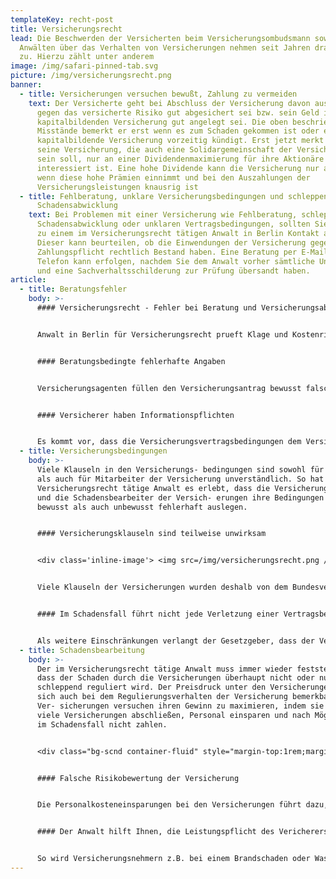 ```yaml
---
templateKey: recht-post
title: Versicherungsrecht
lead: Die Beschwerden der Versicherten beim Versicherungsombudsmann sowie bei
  Anwälten über das Verhalten von Versicherungen nehmen seit Jahren dramatisch
  zu. Hierzu zählt unter anderem
image: /img/safari-pinned-tab.svg
picture: /img/versicherungsrecht.png
banner:
  - title: Versicherungen versuchen bewußt, Zahlung zu vermeiden
    text: Der Versicherte geht bei Abschluss der Versicherung davon aus, dass er
      gegen das versicherte Risiko gut abgesichert sei bzw. sein Geld in der
      kapitalbildenden Versicherung gut angelegt sei. Die oben beschriebenen
      Misstände bemerkt er erst wenn es zum Schaden gekommen ist oder er die
      kapitalbildende Versicherung vorzeitig kündigt. Erst jetzt merkt er, dass
      seine Versicherung, die auch eine Solidargemeinschaft der Versicherten
      sein soll, nur an einer Dividendenmaximierung für ihre Aktionäre
      interessiert ist. Eine hohe Dividende kann die Versicherung nur auszahlen,
      wenn diese hohe Prämien einnimmt und bei den Auszahlungen der
      Versicherungsleistungen knausrig ist
  - title: Fehlberatung, unklare Versicherungsbedingungen und schleppende
      Schadensabwicklung
    text: Bei Problemen mit einer Versicherung wie Fehlberatung, schleppender
      Schadensabwicklung oder unklaren Vertragsbedingungen, sollten Sie umgehend
      zu einem im Versicherungsrecht tätigen Anwalt in Berlin Kontakt aufnehmen.
      Dieser kann beurteilen, ob die Einwendungen der Versicherung gegen ihre
      Zahlungspflicht rechtlich Bestand haben. Eine Beratung per E-Mail oder
      Telefon kann erfolgen, nachdem Sie dem Anwalt vorher sämtliche Unterlagen
      und eine Sachverhaltsschilderung zur Prüfung übersandt haben.
article:
  - title: Beratungsfehler
    body: >-
      #### Versicherungsrecht - Fehler bei Beratung und Versicherungsabschluss


      Anwalt in Berlin für Versicherungsrecht prueft Klage und Kostenrisiko bei ungesetzlichen VersicherungsbedingungenGerade die fehlerhafte Beratung durch die Versicherungsagenten hat zur Folge, dass die Versicherungsnehmer trotz Prämienzahlung im Schadensfall ihre Versicherungsleistung nicht er- halten. Der im Versicherungsrecht tätige Anwalt erlebt, dass den Versicherungsnehmern Versicher- ungen verkauft wurden, die ihren Bedürfnissen nicht entsprachen.


      #### Beratungsbedingte fehlerhafte Angaben


      Versicherungsagenten füllen den Versicherungsantrag bewusst falsch aus, um die zu zahlende Versicherungsprämie günstiger erscheinen zu lassen. Für den Versicherungsnehmer hat dies zur Folge, dass er die Gefahr eingeht, dass die Versicherung im Schadensfall nicht zahlt.


      #### Versicherer haben Informationspflichten


      Es kommt vor, dass die Versicherungsvertragsbedingungen dem Versicherungsnehmer nicht übergeben werden, so dass dieser keine Kenntnis von seinen Pflichten hat, deren Einhaltung die Voraussetzung für den Erhalt der vollen Versicherungssumme ist. In diesem Fall kann sich die Versicherung in der Regel nicht auf ihre Leistungsfreiheit berufen, selbst wenn der Versicherungsnehmer gegen Vertragsbedingungen verstoßen hat.
  - title: Versicherungsbedingungen
    body: >-
      Viele Klauseln in den Versicherungs- bedingungen sind sowohl für den Laien
      als auch für Mitarbeiter der Versicherung unverständlich. So hat der im
      Versicherungsrecht tätige Anwalt es erlebt, dass die Versicherungsagenten
      und die Schadensbearbeiter der Versich- erungen ihre Bedingungen sowohl
      bewusst als auch unbewusst fehlerhaft auslegen.


      #### Versicherungsklauseln sind teilweise unwirksam


      <div class='inline-image'> <img src=/img/versicherungsrecht.png /> </div> 


      Viele Klauseln der Versicherungen wurden deshalb von dem Bundesverfassungsgericht wegen Verletzung der Grundrechte und dem Bundesgerichtshof für unwirksam erklärt oder zugunsten des Versicherungsnehmers ausgelegt. Der Bundesgerichtshof berücksichtigt außerdem, dass das Vertragswerk der Versicherungen dem Versicherungsnehmer nahezu unbekannt ist. Der Versicherer hat neben der Übergabe der Versicherungsbedingungen sowohl beim Verkauf der Versicherung als auch im Schadensfall besondere Informationspflichten gegenüber dem Versicherungsnehmer. Diesen Informationspflichten kommen die Versicherungen oft nicht nach.


      #### Im Schadensfall führt nicht jede Verletzung einer Vertragsbedingung zum Verlust des Versicherungsschutzes


      Als weitere Einschränkungen verlangt der Gesetzgeber, dass der Versicherungsnehmer die Vertragsbedingung schlechthin unentschuldbar verletzt haben muss, die das gewöhnliche Maß erheblich übersteigt (grob fahrlässig) oder die Verletzung der Vertragsbedingung bewusst in Kauf nahm (Vorsatz). Bei einer grob fahrlässigen Verletzung der Versicherungsbedingungen hat der Versicherungsnehmer in der Regel einen Anspruch auf einen Teil der Versicherungssumme, bei Vorsatz wird die Versicherung vollständig leistungsfrei. Selbst wenn diese Voraussetzungen gegeben sind, kann der Versicherungsnehmer die Versicherungsleistung noch erhalten, wenn er nachweist, dass die Verletzung der Vertragsbedingung keinen Einfluss auf den aufgetretenen Schaden hatte. Dies kann und soll nur eine beispielhafte Aufzählung sein.
  - title: Schadensbearbeitung
    body: >-
      Der im Versicherungsrecht tätige Anwalt muss immer wieder feststellen,
      dass der Schaden durch die Versicherungen überhaupt nicht oder nur
      schleppend reguliert wird. Der Preisdruck unter den Versicherungen macht
      sich auch bei dem Regulierungsverhalten der Versicherung bemerkbar. Die
      Ver- sicherungen versuchen ihren Gewinn zu maximieren, indem sie möglichst
      viele Versicherungen abschließen, Personal einsparen und nach Möglichkeit
      im Schadensfall nicht zahlen.


      <div class="bg-scnd container-fluid" style="margin-top:1rem;margin-bottom:1rem;"><div class="container"><div class="justify-content-center row"><div class="col-md-auto"><h2 style="text-align: right; width: fit-content;">Jetzt Kontakt aufnehmen</h2></div><div class="col-md-auto"><a href="/kontakt" class="btn btn-primary">Zum Kontaktformular</a></div></div></div></div>


      #### Falsche Risikobewertung der Versicherung


      Die Personalkosteneinsparungen bei den Versicherungen führt dazu, dass viele Versicherungen das zu versichernde Objekt nicht vor Vertragsabschluss untersuchen. Dies hat zur Folge, dass diese Versicherungen das zu versichernde Risko nicht kennen. Häufen sich bei einer Versicherung die Schadensfälle, weil diese zu viele schadensgeneigte Objekte mit einer zu niedrigen Prämie versichert hat, versucht diese ihren Gewinn zuhalten, indem sie bei den Versicherungsleistungen spart.


      #### Der Anwalt hilft Ihnen, die Leistungspflicht des Vericherers durchzusetzen


      So wird Versicherungsnehmern z.B. bei einem Brandschaden oder Wasserschaden mitgeteilt, dass die Versicherung nicht oder nur teilweise leisten wird, weil der Versicherungsnehmer seine Vertragspflichten verletzt habe. Erst nachdem ein Anwalt eingeschaltet wurde, zeigt sich die Versicherung oft zahlungsbereit.
---
```

